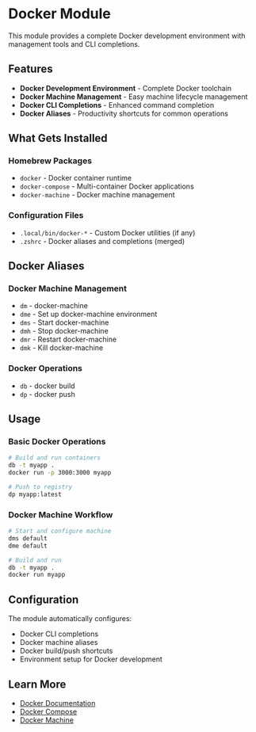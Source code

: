 # Docker Module

This module provides a complete Docker development environment with management tools and CLI completions.

## Features

- **Docker Development Environment** - Complete Docker toolchain
- **Docker Machine Management** - Easy machine lifecycle management
- **Docker CLI Completions** - Enhanced command completion
- **Docker Aliases** - Productivity shortcuts for common operations

## What Gets Installed

### Homebrew Packages
- `docker` - Docker container runtime
- `docker-compose` - Multi-container Docker applications
- `docker-machine` - Docker machine management

### Configuration Files
- `.local/bin/docker-*` - Custom Docker utilities (if any)
- `.zshrc` - Docker aliases and completions (merged)

## Docker Aliases

### Docker Machine Management
- `dm` - docker-machine
- `dme` - Set up docker-machine environment
- `dms` - Start docker-machine
- `dmh` - Stop docker-machine
- `dmr` - Restart docker-machine
- `dmk` - Kill docker-machine

### Docker Operations
- `db` - docker build
- `dp` - docker push

## Usage

### Basic Docker Operations
```bash
# Build and run containers
db -t myapp .
docker run -p 3000:3000 myapp

# Push to registry
dp myapp:latest
```

### Docker Machine Workflow
```bash
# Start and configure machine
dms default
dme default

# Build and run
db -t myapp .
docker run myapp
```

## Configuration

The module automatically configures:
- Docker CLI completions
- Docker machine aliases
- Docker build/push shortcuts
- Environment setup for Docker development

## Learn More

- [Docker Documentation](https://docs.docker.com/)
- [Docker Compose](https://docs.docker.com/compose/)
- [Docker Machine](https://docs.docker.com/machine/)
